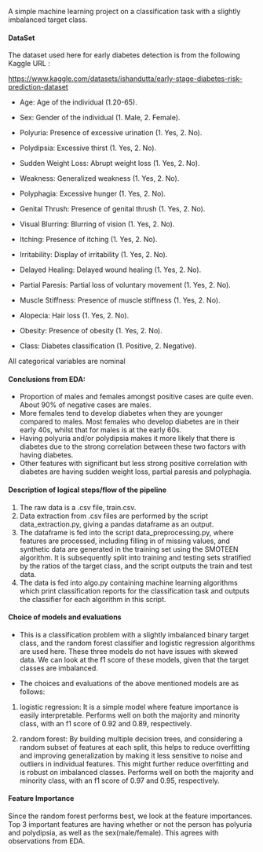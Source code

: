 A simple machine learning project on a classification task with a slightly imbalanced target class. 


#### DataSet 
The dataset used here for early diabetes detection is from the following Kaggle URL :

https://www.kaggle.com/datasets/ishandutta/early-stage-diabetes-risk-prediction-dataset

- Age: Age of the individual (1.20-65).
- Sex: Gender of the individual (1. Male, 2. Female).
- Polyuria: Presence of excessive urination (1. Yes, 2. No).
- Polydipsia: Excessive thirst (1. Yes, 2. No).
- Sudden Weight Loss: Abrupt weight loss (1. Yes, 2. No).
- Weakness: Generalized weakness (1. Yes, 2. No).
- Polyphagia: Excessive hunger (1. Yes, 2. No).
- Genital Thrush: Presence of genital thrush (1. Yes, 2. No).
- Visual Blurring: Blurring of vision (1. Yes, 2. No).
- Itching: Presence of itching (1. Yes, 2. No).
- Irritability: Display of irritability (1. Yes, 2. No).
- Delayed Healing: Delayed wound healing (1. Yes, 2. No).
- Partial Paresis: Partial loss of voluntary movement (1. Yes, 2. No).
- Muscle Stiffness: Presence of muscle stiffness (1. Yes, 2. No).
- Alopecia: Hair loss (1. Yes, 2. No).
- Obesity: Presence of obesity (1. Yes, 2. No).


- Class: Diabetes classification (1. Positive, 2. Negative).


All categorical variables are nominal



#### Conclusions from EDA:

- Proportion of males and females amongst positive cases are quite even. About 90% of negative cases are males.
- More females tend to develop diabetes when they are younger compared to males. Most females who develop diabetes are in their early 40s, whilst that for males is at the early 60s.
- Having polyuria and/or polydipsia makes it more likely that there is diabetes due to the strong correlation between these two factors with having diabetes.
- Other features with significant but less strong positive correlation with diabetes are having sudden weight loss, partial paresis and polyphagia.


#### Description of logical steps/flow of the pipeline

1. The raw data is a .csv file, train.csv.
2. Data extraction from .csv files are performed by the script data_extraction.py, giving a pandas dataframe as an output.
3. The dataframe is fed into the script data_preprocessing.py, where features are processed, including filling in of missing values, and synthetic data are generated in the training set using the SMOTEEN algorithm. It is subsequently split into training and testing sets stratified by the ratios of the target class, and the script outputs the train and test data.
3. The data is fed into algo.py containing machine learning algorithms which print classification reports for the classification task and outputs the classifier for each algorithm in this script. 


#### Choice of models and evaluations

- This is a classification problem with a slightly imbalanced binary target class, and the random forest classifier and logistic regression algorithms are used here. These three models do not have issues with skewed data.  We can look at the f1 score of these models, given that the target classes are imbalanced.

- The choices and evaluations of the above mentioned models are as follows:

1. logistic regression:
    It is a simple model where feature importance is easily interpretable.
    Performs well on both the majority and minority class, with an f1 score of 0.92 and 0.89, respectively.
    
2. random forest:
    By building multiple decision trees, and considering a random subset of features at each split, this helps to reduce overfitting and improving generalization by making it less sensitive to noise and outliers in individual features. This might further reduce overfitting and is robust on imbalanced classes.
    Performs well on both the majority and minority class, with an f1 score of 0.97 and 0.95, respectively.

    
    
#### Feature Importance
Since the random forest performs best, we look at the feature importances. Top 3 important features are having whether or not the person has polyuria and polydipsia, as well as the sex(male/female). This agrees with observations from EDA. 



